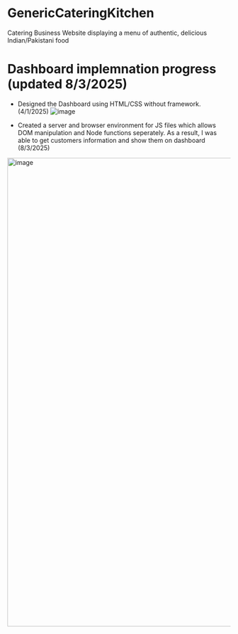 # GenericCateringKitchen
 Catering Business Website displaying a menu of authentic, delicious Indian/Pakistani food

# Dashboard implemnation progress (updated 8/3/2025)
- Designed the Dashboard using HTML/CSS without framework. (4/1/2025)
![image](https://github.com/user-attachments/assets/c02767b7-259b-4809-ab61-2cf52c327927)


- Created a server and browser environment for JS files which allows DOM manipulation and Node functions seperately.  As a result, I was able to get customers information and show them on dashboard (8/3/2025)
<img width="1897" height="1055" alt="image" src="https://github.com/user-attachments/assets/3da770b8-b6d9-4cc0-945f-bf4c6f3ddbef" />
